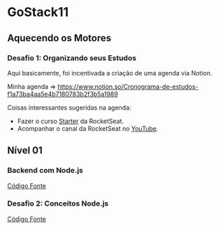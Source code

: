 # GoStack11

## Aquecendo os Motores

### Desafio 1: Organizando seus Estudos

Aqui basicamente, foi incentivada a criação de uma agenda via Notion.

Minha agenda => https://www.notion.so/Cronograma-de-estudos-f1a73ba4aa5e4b7180783b2f3b5a1989

Coisas interessantes sugeridas na agenda:
* Fazer o curso [Starter](https://skylab.rocketseat.com.br/journey/starter) da RocketSeat.
* Acompanhar o canal da RocketSeat no [YouTube](https://www.youtube.com/channel/UCSfwM5u0Kce6Cce8_S72olg).

## Nível 01

### Backend com Node.js

[Código Fonte](/backend)

### Desafio 2: Conceitos Node.js

[Código Fonte](/desafio-conceitos-nodejs)



